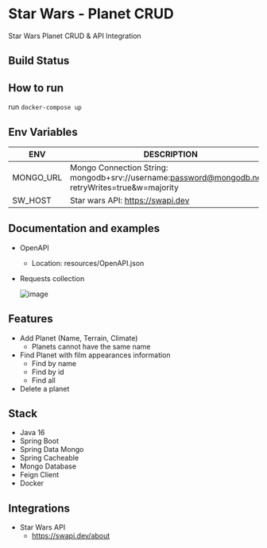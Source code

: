 # Star Wars - Planet CRUD

Star Wars Planet CRUD &amp; API Integration

## Build Status

## How to run

run `docker-compose up`

## Env Variables

| ENV       | DESCRIPTION                                                                                       |
|-----------|---------------------------------------------------------------------------------------------------|
| MONGO_URL | Mongo Connection String: mongodb+srv://username:password@mongodb.net/?retryWrites=true&w=majority |
| SW_HOST   | Star wars API: https://swapi.dev                                                                  |

## Documentation and examples

- OpenAPI 
  - Location: resources/OpenAPI.json

- Requests collection

  ![image](https://user-images.githubusercontent.com/14155185/119331527-d49d6f80-bc5d-11eb-93e3-00e2801fe19d.png)

## Features

- Add Planet (Name, Terrain, Climate)
    - Planets cannot have the same name
- Find Planet with film appearances information
    - Find by name
    - Find by id
    - Find all
- Delete a planet

## Stack

- Java 16
- Spring Boot
- Spring Data Mongo
- Spring Cacheable
- Mongo Database
- Feign Client
- Docker

## Integrations

- Star Wars API
    - https://swapi.dev/about